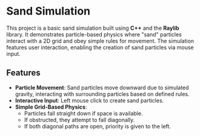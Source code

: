 # Sand Simulation

This project is a basic sand simulation built using **C++** and the **Raylib** library. It demonstrates particle-based physics where "sand" particles interact with a 2D grid and obey simple rules for movement. The simulation features user interaction, enabling the creation of sand particles via mouse input.

## Features
- **Particle Movement**: Sand particles move downward due to simulated gravity, interacting with surrounding particles based on defined rules.
- **Interactive Input**: Left mouse click to create sand particles.
- **Simple Grid-Based Physics**:
  - Particles fall straight down if space is available.
  - If obstructed, they attempt to fall diagonally.
  - If both diagonal paths are open, priority is given to the left.

